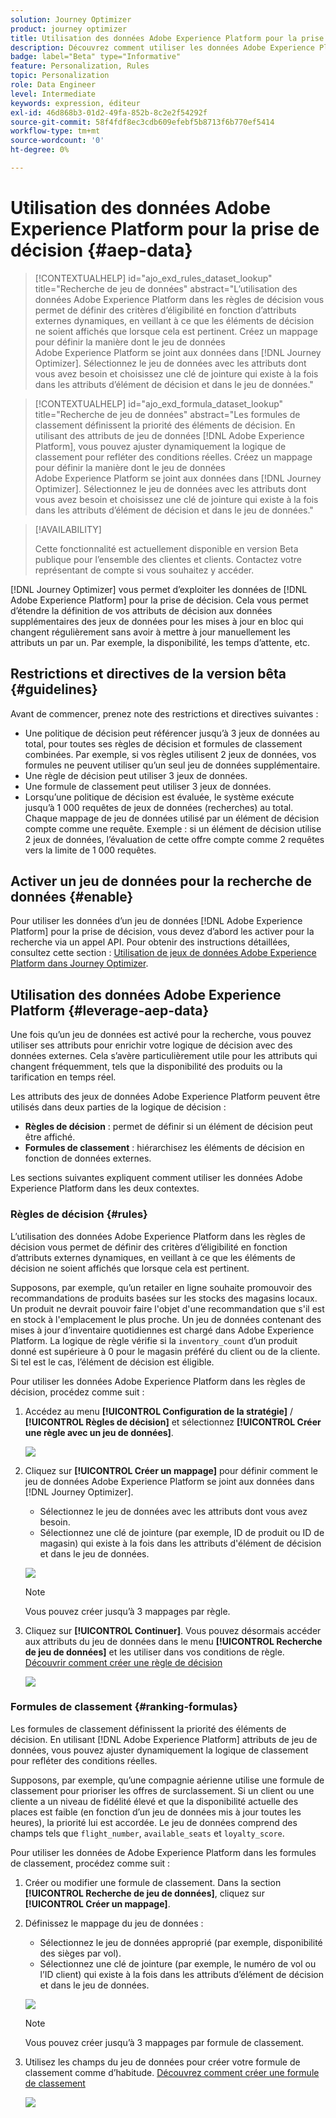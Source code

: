 ```yaml
---
solution: Journey Optimizer
product: journey optimizer
title: Utilisation des données Adobe Experience Platform pour la prise de décision (Beta)
description: Découvrez comment utiliser les données Adobe Experience Platform pour la prise de décision.
badge: label="Beta" type="Informative"
feature: Personalization, Rules
topic: Personalization
role: Data Engineer
level: Intermediate
keywords: expression, éditeur
exl-id: 46d868b3-01d2-49fa-852b-8c2e2f54292f
source-git-commit: 58f4fdf8ec3cdb609efebf5b8713f6b770ef5414
workflow-type: tm+mt
source-wordcount: '0'
ht-degree: 0%

---
```


# Utilisation des données Adobe Experience Platform pour la prise de décision {#aep-data}

>[!CONTEXTUALHELP]
>id="ajo_exd_rules_dataset_lookup"
>title="Recherche de jeu de données"
>abstract="L’utilisation des données Adobe Experience Platform dans les règles de décision vous permet de définir des critères d’éligibilité en fonction d’attributs externes dynamiques, en veillant à ce que les éléments de décision ne soient affichés que lorsque cela est pertinent. Créez un mappage pour définir la manière dont le jeu de données Adobe Experience Platform se joint aux données dans [!DNL Journey Optimizer]. Sélectionnez le jeu de données avec les attributs dont vous avez besoin et choisissez une clé de jointure qui existe à la fois dans les attributs d’élément de décision et dans le jeu de données."

>[!CONTEXTUALHELP]
>id="ajo_exd_formula_dataset_lookup"
>title="Recherche de jeu de données"
>abstract="Les formules de classement définissent la priorité des éléments de décision. En utilisant des attributs de jeu de données [!DNL Adobe Experience Platform], vous pouvez ajuster dynamiquement la logique de classement pour refléter des conditions réelles. Créez un mappage pour définir la manière dont le jeu de données Adobe Experience Platform se joint aux données dans [!DNL Journey Optimizer]. Sélectionnez le jeu de données avec les attributs dont vous avez besoin et choisissez une clé de jointure qui existe à la fois dans les attributs d’élément de décision et dans le jeu de données."

>[!AVAILABILITY]
>
>Cette fonctionnalité est actuellement disponible en version Beta publique pour l’ensemble des clientes et clients. Contactez votre représentant de compte si vous souhaitez y accéder.

[!DNL Journey Optimizer] vous permet d’exploiter les données de [!DNL Adobe Experience Platform] pour la prise de décision. Cela vous permet d’étendre la définition de vos attributs de décision aux données supplémentaires des jeux de données pour les mises à jour en bloc qui changent régulièrement sans avoir à mettre à jour manuellement les attributs un par un. Par exemple, la disponibilité, les temps d’attente, etc.

## Restrictions et directives de la version bêta {#guidelines}

Avant de commencer, prenez note des restrictions et directives suivantes :

* Une politique de décision peut référencer jusqu’à 3 jeux de données au total, pour toutes ses règles de décision et formules de classement combinées. Par exemple, si vos règles utilisent 2 jeux de données, vos formules ne peuvent utiliser qu’un seul jeu de données supplémentaire.
* Une règle de décision peut utiliser 3 jeux de données.
* Une formule de classement peut utiliser 3 jeux de données.
* Lorsqu’une politique de décision est évaluée, le système exécute jusqu’à 1 000 requêtes de jeux de données (recherches) au total. Chaque mappage de jeu de données utilisé par un élément de décision compte comme une requête. Exemple : si un élément de décision utilise 2 jeux de données, l’évaluation de cette offre compte comme 2 requêtes vers la limite de 1 000 requêtes.

## Activer un jeu de données pour la recherche de données {#enable}

Pour utiliser les données d’un jeu de données [!DNL Adobe Experience Platform] pour la prise de décision, vous devez d’abord les activer pour la recherche via un appel API. Pour obtenir des instructions détaillées, consultez cette section : [Utilisation de jeux de données Adobe Experience Platform dans Journey Optimizer](../data/lookup-aep-data.md).

## Utilisation des données Adobe Experience Platform {#leverage-aep-data}

Une fois qu’un jeu de données est activé pour la recherche, vous pouvez utiliser ses attributs pour enrichir votre logique de décision avec des données externes. Cela s’avère particulièrement utile pour les attributs qui changent fréquemment, tels que la disponibilité des produits ou la tarification en temps réel.

Les attributs des jeux de données Adobe Experience Platform peuvent être utilisés dans deux parties de la logique de décision :

* **Règles de décision** : permet de définir si un élément de décision peut être affiché.
* **Formules de classement** : hiérarchisez les éléments de décision en fonction de données externes.

Les sections suivantes expliquent comment utiliser les données Adobe Experience Platform dans les deux contextes.

### Règles de décision {#rules}

L’utilisation des données Adobe Experience Platform dans les règles de décision vous permet de définir des critères d’éligibilité en fonction d’attributs externes dynamiques, en veillant à ce que les éléments de décision ne soient affichés que lorsque cela est pertinent.

Supposons, par exemple, qu’un retailer en ligne souhaite promouvoir des recommandations de produits basées sur les stocks des magasins locaux. Un produit ne devrait pouvoir faire l&#39;objet d&#39;une recommandation que s&#39;il est en stock à l&#39;emplacement le plus proche. Un jeu de données contenant des mises à jour d’inventaire quotidiennes est chargé dans Adobe Experience Platform. La logique de règle vérifie si la `inventory_count` d’un produit donné est supérieure à 0 pour le magasin préféré du client ou de la cliente. Si tel est le cas, l’élément de décision est éligible.

Pour utiliser les données Adobe Experience Platform dans les règles de décision, procédez comme suit :

1. Accédez au menu **[!UICONTROL Configuration de la stratégie]** / **[!UICONTROL Règles de décision]** et sélectionnez **[!UICONTROL Créer une règle avec un jeu de données]**.

   ![](assets/exd-lookup-rule.png)

1. Cliquez sur **[!UICONTROL Créer un mappage]** pour définir comment le jeu de données Adobe Experience Platform se joint aux données dans [!DNL Journey Optimizer].

   * Sélectionnez le jeu de données avec les attributs dont vous avez besoin.
   * Sélectionnez une clé de jointure (par exemple, ID de produit ou ID de magasin) qui existe à la fois dans les attributs d&#39;élément de décision et dans le jeu de données.

   ![](assets/exd-lookup-mapping.png)

   >[!NOTE]
   >
   >Vous pouvez créer jusqu’à 3 mappages par règle.

1. Cliquez sur **[!UICONTROL Continuer]**. Vous pouvez désormais accéder aux attributs du jeu de données dans le menu **[!UICONTROL Recherche de jeu de données]** et les utiliser dans vos conditions de règle. [Découvrir comment créer une règle de décision](../experience-decisioning/rules.md#create)

   ![](assets/exd-lookup-menu.png)

### Formules de classement {#ranking-formulas}

Les formules de classement définissent la priorité des éléments de décision. En utilisant [!DNL Adobe Experience Platform] attributs de jeu de données, vous pouvez ajuster dynamiquement la logique de classement pour refléter des conditions réelles.

Supposons, par exemple, qu’une compagnie aérienne utilise une formule de classement pour prioriser les offres de surclassement. Si un client ou une cliente a un niveau de fidélité élevé et que la disponibilité actuelle des places est faible (en fonction d’un jeu de données mis à jour toutes les heures), la priorité lui est accordée. Le jeu de données comprend des champs tels que `flight_number`, `available_seats` et `loyalty_score`.

Pour utiliser les données de Adobe Experience Platform dans les formules de classement, procédez comme suit :

1. Créer ou modifier une formule de classement. Dans la section **[!UICONTROL Recherche de jeu de données]**, cliquez sur **[!UICONTROL Créer un mappage]**.

1. Définissez le mappage du jeu de données :

   * Sélectionnez le jeu de données approprié (par exemple, disponibilité des sièges par vol).
   * Sélectionnez une clé de jointure (par exemple, le numéro de vol ou l’ID client) qui existe à la fois dans les attributs d’élément de décision et dans le jeu de données.

   ![](assets/exd-lookup-formula-mapping.png)

   >[!NOTE]
   >
   >Vous pouvez créer jusqu’à 3 mappages par formule de classement.

1. Utilisez les champs du jeu de données pour créer votre formule de classement comme d’habitude. [Découvrez comment créer une formule de classement](ranking/ranking-formulas.md#create-ranking-formula)

   ![](assets/exd-lookup-formula-criteria.png)
